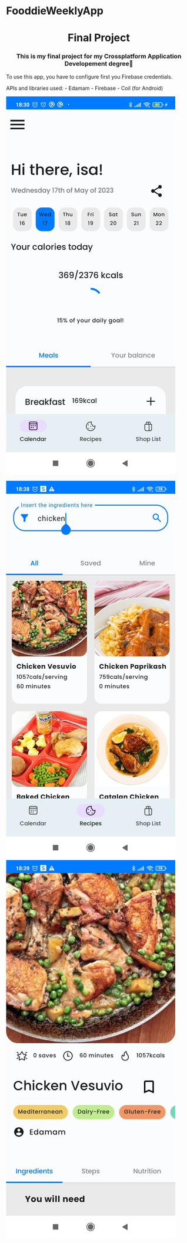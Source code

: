 # FooddieWeeklyApp

<h1 align="center">Final Project</h1>
<h3 align="center">This is my final project for my Crossplatform Application Developement degree🚀</h3>

<p align="left">
To use this app, you have to configure first you Firebase credentials.
</p>

<p align="left">
APIs and libraries used: 
  - Edamam
  - Firebase
  - Coil (for Android)
</p>


![Fooddie Weekly](https://github.com/codingisads/FooddieWeeklyApp/blob/main/fooddieWeeklyImg.jpeg?raw=true)

![Fooddie Weekly](https://github.com/codingisads/FooddieWeeklyApp/blob/main/fooddieWeeklyImg2.jpeg?raw=true)
![Fooddie Weekly](https://github.com/codingisads/FooddieWeeklyApp/blob/main/fooddieWeeklyImg3.jpeg?raw=true)
